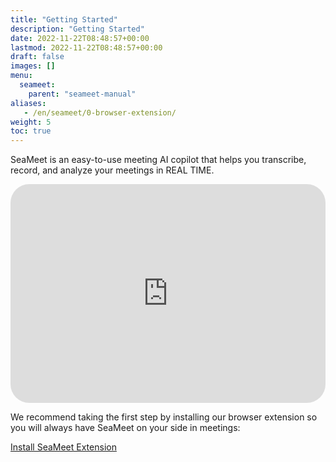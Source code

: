 ```yaml
---
title: "Getting Started"
description: "Getting Started"
date: 2022-11-22T08:48:57+00:00
lastmod: 2022-11-22T08:48:57+00:00
draft: false
images: []
menu:
  seameet:
    parent: "seameet-manual"
aliases:
   - /en/seameet/0-browser-extension/
weight: 5
toc: true
---
```


SeaMeet is an easy-to-use meeting AI copilot that helps you transcribe, record, and analyze your meetings in REAL TIME.

   <iframe width="100%" height="350px" src="https://www.youtube.com/embed/?listType=playlist&list=PL8K7_LTqly47T5f653GqPNJT00FZpQOW6&index=6" title="YouTube video player" frameborder="0" allow="accelerometer; autoplay; clipboard-write; encrypted-media; gyroscope; picture-in-picture" allowfullscreen style="border-radius: 30px;"></iframe>

We recommend taking the first step by installing our browser extension so you will always have SeaMeet on your side in meetings: 


<div class="row justify-content-center">
    <div class="col-lg-9 col-xl-8 text-center">
        <p class="lead"></p>
        <a class="btn btn-primary btn-lg px-4 mb-2" href="https://chrome.google.com/webstore/detail/seameet-ai-meeting-minute/gkkhkniggakfgioeeclbllpihmipkcmn" role="button">Install SeaMeet Extension</a>
    </div>
</div>

